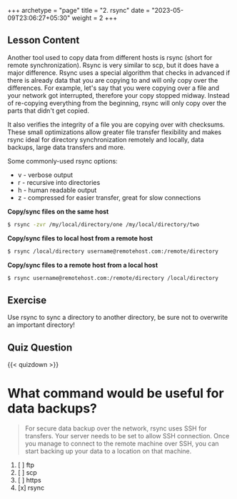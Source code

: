+++
archetype = "page"
title = "2. rsync"
date = "2023-05-09T23:06:27+05:30"
weight = 2
+++

## Lesson Content

Another tool used to copy data from different hosts is rsync (short for remote synchronization). Rsync is very similar to scp, but it does have a major difference. Rsync uses a special algorithm that checks in advanced if there is already data that you are copying to and will only copy over the differences. For example, let's say that you were copying over a file and your network got interrupted, therefore your copy stopped midway. Instead of re-copying everything from the beginning, rsync will only copy over the parts that didn't get copied. 

It also verifies the integrity of a file you are copying over with checksums. These small optimizations allow greater file transfer flexibility and makes rsync ideal for directory synchronization remotely and locally, data backups, large data transfers and more.

Some commonly-used rsync options:

* v - verbose output
* r - recursive into directories
* h - human readable output
* z - compressed for easier transfer, great for slow connections


**Copy/sync files on the same host**

```bash
$ rsync -zvr /my/local/directory/one /my/local/directory/two
```

**Copy/sync files to local host from a remote host**

```bash
$ rsync /local/directory username@remotehost.com:/remote/directory
```

**Copy/sync files to a remote host from a local host**

```bash
$ rsync username@remotehost.com:/remote/directory /local/directory
```


## Exercise

Use rsync to sync a directory to another directory, be sure not to overwrite an important directory!

## Quiz Question

{{< quizdown >}}

# What command would be useful for data backups?

> For secure data backup over the network, rsync uses SSH for transfers. Your server needs to be set to allow SSH connection. Once you manage to connect to the remote machine over SSH, you can start backing up your data to a location on that machine.

1. [ ] ftp
2. [ ] scp
3. [ ] https
4. [x] rsync